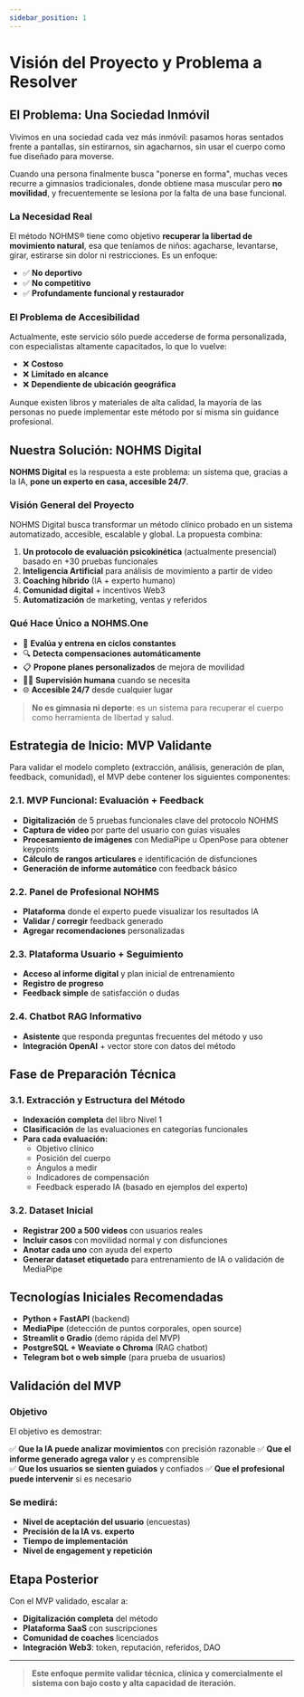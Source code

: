```yaml
---
sidebar_position: 1
---
```


# Visión del Proyecto y Problema a Resolver

## El Problema: Una Sociedad Inmóvil

Vivimos en una sociedad cada vez más inmóvil: pasamos horas sentados frente a pantallas, sin estirarnos, sin agacharnos, sin usar el cuerpo como fue diseñado para moverse. 

Cuando una persona finalmente busca "ponerse en forma", muchas veces recurre a gimnasios tradicionales, donde obtiene masa muscular pero **no movilidad**, y frecuentemente se lesiona por la falta de una base funcional.

### La Necesidad Real

El método NOHMS® tiene como objetivo **recuperar la libertad de movimiento natural**, esa que teníamos de niños: agacharse, levantarse, girar, estirarse sin dolor ni restricciones. Es un enfoque:

- ✅ **No deportivo**
- ✅ **No competitivo** 
- ✅ **Profundamente funcional y restaurador**

### El Problema de Accesibilidad

Actualmente, este servicio sólo puede accederse de forma personalizada, con especialistas altamente capacitados, lo que lo vuelve:

- ❌ **Costoso**
- ❌ **Limitado en alcance**
- ❌ **Dependiente de ubicación geográfica**

Aunque existen libros y materiales de alta calidad, la mayoría de las personas no puede implementar este método por sí misma sin guidance profesional.

## Nuestra Solución: NOHMS Digital

**NOHMS Digital** es la respuesta a este problema: un sistema que, gracias a la IA, **pone un experto en casa, accesible 24/7**.

### Visión General del Proyecto

NOHMS Digital busca transformar un método clínico probado en un sistema automatizado, accesible, escalable y global. La propuesta combina:

1. **Un protocolo de evaluación psicokinética** (actualmente presencial) basado en +30 pruebas funcionales
2. **Inteligencia Artificial** para análisis de movimiento a partir de video
3. **Coaching híbrido** (IA + experto humano)
4. **Comunidad digital** + incentivos Web3
5. **Automatización** de marketing, ventas y referidos

### Qué Hace Único a NOHMS.One

- 🤖 **Evalúa y entrena en ciclos constantes**
- 🔍 **Detecta compensaciones automáticamente**  
- 📋 **Propone planes personalizados** de mejora de movilidad
- 👨‍⚕️ **Supervisión humana** cuando se necesita
- 🌐 **Accesible 24/7** desde cualquier lugar

> **No es gimnasia ni deporte**: es un sistema para recuperar el cuerpo como herramienta de libertad y salud.

## Estrategia de Inicio: MVP Validante

Para validar el modelo completo (extracción, análisis, generación de plan, feedback, comunidad), el MVP debe contener los siguientes componentes:

### 2.1. MVP Funcional: Evaluación + Feedback

- **Digitalización** de 5 pruebas funcionales clave del protocolo NOHMS
- **Captura de video** por parte del usuario con guías visuales
- **Procesamiento de imágenes** con MediaPipe u OpenPose para obtener keypoints
- **Cálculo de rangos articulares** e identificación de disfunciones
- **Generación de informe automático** con feedback básico

### 2.2. Panel de Profesional NOHMS

- **Plataforma** donde el experto puede visualizar los resultados IA
- **Validar / corregir** feedback generado
- **Agregar recomendaciones** personalizadas

### 2.3. Plataforma Usuario + Seguimiento

- **Acceso al informe digital** y plan inicial de entrenamiento
- **Registro de progreso**
- **Feedback simple** de satisfacción o dudas

### 2.4. Chatbot RAG Informativo

- **Asistente** que responda preguntas frecuentes del método y uso
- **Integración OpenAI** + vector store con datos del método

## Fase de Preparación Técnica

### 3.1. Extracción y Estructura del Método

- **Indexación completa** del libro Nivel 1
- **Clasificación** de las evaluaciones en categorías funcionales
- **Para cada evaluación:**
  - Objetivo clínico
  - Posición del cuerpo
  - Ángulos a medir
  - Indicadores de compensación
  - Feedback esperado IA (basado en ejemplos del experto)

### 3.2. Dataset Inicial

- **Registrar 200 a 500 videos** con usuarios reales
- **Incluir casos** con movilidad normal y con disfunciones
- **Anotar cada uno** con ayuda del experto
- **Generar dataset etiquetado** para entrenamiento de IA o validación de MediaPipe

## Tecnologías Iniciales Recomendadas

- **Python + FastAPI** (backend)
- **MediaPipe** (detección de puntos corporales, open source)
- **Streamlit o Gradio** (demo rápida del MVP)
- **PostgreSQL + Weaviate o Chroma** (RAG chatbot)
- **Telegram bot o web simple** (para prueba de usuarios)

## Validación del MVP

### Objetivo

El objetivo es demostrar:

✅ **Que la IA puede analizar movimientos** con precisión razonable
✅ **Que el informe generado agrega valor** y es comprensible  
✅ **Que los usuarios se sienten guiados** y confiados
✅ **Que el profesional puede intervenir** si es necesario

### Se medirá:

- **Nivel de aceptación del usuario** (encuestas)
- **Precisión de la IA vs. experto**
- **Tiempo de implementación**
- **Nivel de engagement y repetición**

## Etapa Posterior

Con el MVP validado, escalar a:

- **Digitalización completa** del método
- **Plataforma SaaS** con suscripciones
- **Comunidad de coaches** licenciados
- **Integración Web3**: token, reputación, referidos, DAO

---

> **Este enfoque permite validar técnica, clínica y comercialmente el sistema con bajo costo y alta capacidad de iteración.**
